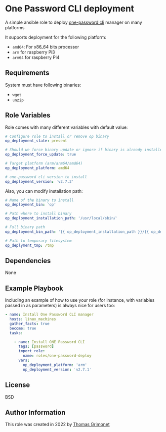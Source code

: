 # One Password CLI deployment

A simple ansible role to deploy [one-password cli](https://1password.com/fr/downloads/command-line/) manager on many platforms

It supports deployment for the following platform:

- `amd64`: For x86_64 bits processor
- `arm` for raspberry Pi3
- `arm64` for raspberry Pi4


## Requirements

System must have following binaries:

- `wget`
- `unzip`

## Role Variables

Role comes with many different variables with default value:

```yaml
# Configure role to install or remove op binary
op_deployment_state: present

# Should we force binary update or ignore if binary is already installed
op_deployment_force_update: true

# Target platform (arm/arm64/amd64)
op_deployment_platform: amd64

# one-password cli version to install
op_deployment_version: 'v2.7.2'
```

Also, you can modify installation path:

```yaml
# Name of the binary to install
op_deployment_bin: 'op'

# Path where to install binary
op_deployment_installation_path: '/usr/local/sbin/'

# Full binary path
op_deployment_bin_path: '{{ op_deployment_installation_path }}/{{ op_deployment_bin }}'

# Path to temporary filesystem
op_deplyment_tmp: /tmp
```

## Dependencies

None

## Example Playbook

Including an example of how to use your role (for instance, with variables passed in as parameters) is always nice for users too:

```yaml
- name: Install One Password CLI manager
  hosts: linux_machines
  gather_facts: true
  become: true
  tasks:

    - name: Install ONE Password CLI
      tags: [password]
      import_role:
        name: roles/one-password-deploy
      vars:
        op_deployment_platform: 'arm'
        op_deployment_version: 'v2.7.1'
```

## License

BSD

## Author Information

This role was created in 2022 by [Thomas Grimonet](https://github.com/titom73)